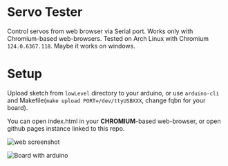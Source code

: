 # Servo Tester

Control servos from web browser via Serial port. Works only with Chromium-based web-browsers. Tested on Arch Linux with Chromium `124.0.6367.118`. Maybe it works on windows.

# Setup
Upload sketch from `lowLevel` directory to your arduino, or use `arduino-cli` and Makefile(`make upload PORT=/dev/ttyUSBXXX`, change fqbn for your board).

You can open index.html in your **CHROMIUM**-based web-browser, or open github pages instance linked to this repo.

![web screenshot](https://github.com/ret7020/ServoTesterUart/assets/55328925/76b04f4d-2f5b-4419-9d34-95b65dca266d)

![Board with arduino](https://github.com/ret7020/ServoTesterUart/assets/55328925/19201275-25a4-4524-a1fc-00357a7ea7d0)


